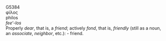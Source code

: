 <body>
  <p>G5384<br>  φίλος  <br> philos  <br><i>fee‘-los </i><br>Properly <i>dear</i>, that is, a <i>friend</i>; actively <i>fond</i>, that is, <i>friendly</i> (still as a noun, an <i>associate</i>, <i>neighbor</i>, etc.): - friend.<br></p>
 </body>